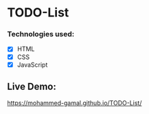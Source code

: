 # TODO-List

### Technologies used:
- [x] HTML
- [x] CSS
- [x] JavaScript

## Live Demo:
https://mohammed-gamal.github.io/TODO-List/
